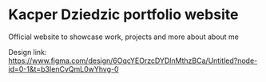 # Kacper Dziedzic portfolio website
Official website to showcase work, projects and more about about me

Design link: https://www.figma.com/design/6OqcYEOrzcDYDlnMthzBCa/Untitled?node-id=0-1&t=b3IenCvQmL0wYhvg-0
